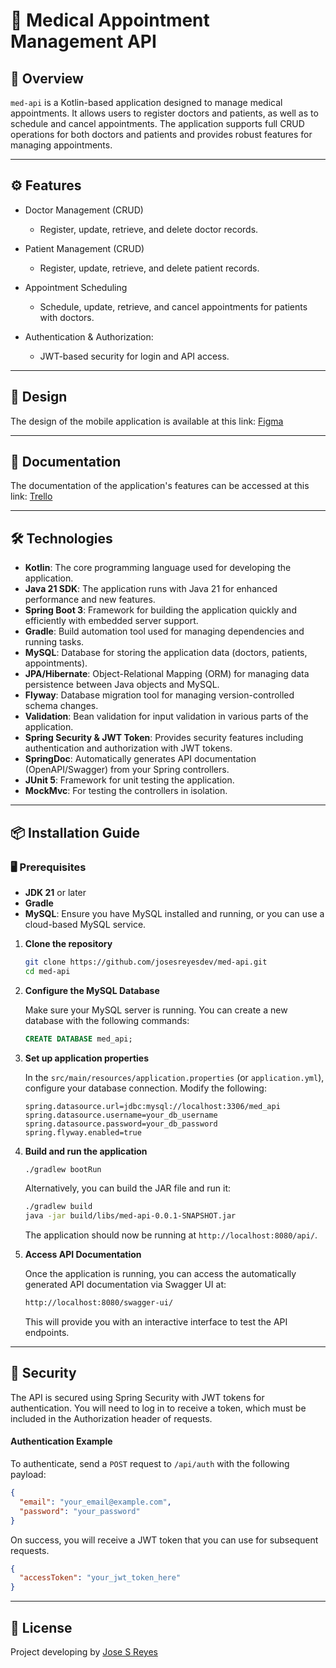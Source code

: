# 🚀 Medical Appointment Management API

## 🌟 Overview
`med-api` is a Kotlin-based application designed to manage medical appointments. It allows users to register doctors and patients, as well as to schedule and cancel appointments. The application supports full CRUD operations for both doctors and patients and provides robust features for managing appointments.

---

## ⚙️ Features
* Doctor Management (CRUD)

    * Register, update, retrieve, and delete doctor records.
* Patient Management (CRUD)

    * Register, update, retrieve, and delete patient records.
* Appointment Scheduling

    * Schedule, update, retrieve, and cancel appointments for patients with doctors.
* Authentication & Authorization:

    * JWT-based security for login and API access.

---

## 🎨 Design

The design of the mobile application is available at this link: [Figma](https://www.figma.com/design/YzrxzqS5arel2xQzzXZDgU/design-med-api?node-id=0-1&p=f)

---

## 📄 Documentation

The documentation of the application's features can be accessed at this link: [Trello](https://trello.com/b/lkJPfhfc/api-voll-med-business-rules)

---

## 🛠 Technologies
* **Kotlin**: The core programming language used for developing the application.
* **Java 21 SDK**: The application runs with Java 21 for enhanced performance and new features.
* **Spring Boot 3**: Framework for building the application quickly and efficiently with embedded server support.
* **Gradle**: Build automation tool used for managing dependencies and running tasks.
* **MySQL**: Database for storing the application data (doctors, patients, appointments).
* **JPA/Hibernate**: Object-Relational Mapping (ORM) for managing data persistence between Java objects and MySQL.
* **Flyway**: Database migration tool for managing version-controlled schema changes.
* **Validation**: Bean validation for input validation in various parts of the application.
* **Spring Security & JWT Token**: Provides security features including authentication and authorization with JWT tokens.
* **SpringDoc**: Automatically generates API documentation (OpenAPI/Swagger) from your Spring controllers.
* **JUnit 5**: Framework for unit testing the application.
* **MockMvc**: For testing the controllers in isolation.

---

## 📦 Installation Guide
### 🖥️ Prerequisites
* **JDK 21** or later
* **Gradle** 
* **MySQL**: Ensure you have MySQL installed and running, or you can use a cloud-based MySQL service.

1. **Clone the repository**
    ```bash 
   git clone https://github.com/josesreyesdev/med-api.git
   cd med-api
    ```
2. **Configure the MySQL Database**
   
    Make sure your MySQL server is running. You can create a new database with the following commands:
    ```sql
   CREATE DATABASE med_api;
   ```
3. **Set up application properties**

   In the `src/main/resources/application.properties` (or `application.yml`), configure your database connection. Modify the following:
    ``` properties
   spring.datasource.url=jdbc:mysql://localhost:3306/med_api
   spring.datasource.username=your_db_username
   spring.datasource.password=your_db_password
   spring.flyway.enabled=true
   ```
4. **Build and run the application**
    ```bash
   ./gradlew bootRun
   ```
   Alternatively, you can build the JAR file and run it:
    ```bash
   ./gradlew build
   java -jar build/libs/med-api-0.0.1-SNAPSHOT.jar
   ```
   The application should now be running at `http://localhost:8080/api/`.
5. **Access API Documentation**

   Once the application is running, you can access the automatically generated API documentation via Swagger UI at:
    ```bash
   http://localhost:8080/swagger-ui/
   ```
   This will provide you with an interactive interface to test the API endpoints.

---

## 🔐 Security
The API is secured using Spring Security with JWT tokens for authentication. You will need to log in to receive a token, which must be included in the Authorization header of requests.
#### Authentication Example
To authenticate, send a `POST` request to `/api/auth` with the following payload:
```json
{
  "email": "your_email@example.com",
  "password": "your_password"
}
```
On success, you will receive a JWT token that you can use for subsequent requests.
```json
{
  "accessToken": "your_jwt_token_here"
}
```

---

## 📝 License
Project developing by [Jose S Reyes](https://github.com/josesreyesdev/)